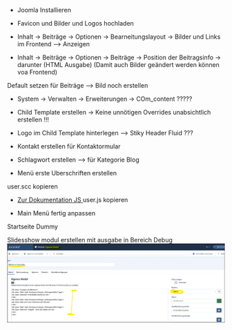 - Joomla Installieren

- Favicon und Bilder und Logos hochladen

- Inhalt -> Beiträge -> Optionen -> Bearneitungslayout ->  Bilder und Links im Frontend --> Anzeigen

- Inhalt -> Beiträge -> Optionen -> Beiträge -> Position der Beitragsinfo -> darunter (HTML Ausgabe)
   (Damit auch Bilder geändert werden können voa Frontend)

Default setzen für Beiträge --> Bild noch erstellen


- System -> Verwalten -> Erweiterungen -> COm_content  ????? 

- Child Template erstellen -> Keine unnötigen Overrides unabsichtlich erstellen !!!

- Logo im Child Template hinterlegen
   --> Stiky Header Fluid ???

- Kontakt erstellen für Kontaktormular

- Schlagwort erstellen --> für Kategorie Blog 

- Menü erste Uberschriften erstellen


user.scc kopieren
- [Zur Dokumentation JS ](../JavaScript/README.md)
user.js  kopieren


- Main Menü fertig anpassen 

Startseite Dummy


Slidesshow modul erstellen mit ausgabe in Bereich Debug
![alt text](image.png)